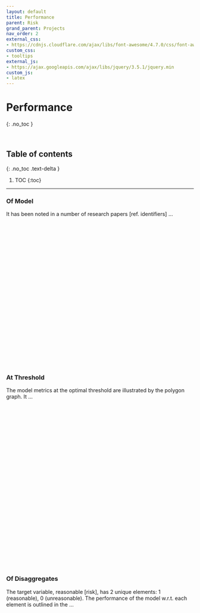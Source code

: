 ```yaml
---
layout: default
title: Performance
parent: Risk
grand_parent: Projects
nav_order: 2
external_css:
- https://cdnjs.cloudflare.com/ajax/libs/font-awesome/4.7.0/css/font-awesome.min
custom_css:
- tooltips
external_js:
- https://ajax.googleapis.com/ajax/libs/jquery/3.5.1/jquery.min
custom_js:
- latex
---
```


# Performance
{: .no_toc }

<br>

## Table of contents
{: .no_toc .text-delta }

1. TOC
{:toc}

---

### Of Model

It has been noted in a number of research papers [ref. identifiers] ...

<script id="roc"
  url="https://raw.githubusercontent.com/exhypotheses/risk/develop/warehouse/evaluations/model/metrics.json"
  src="{{ site.baseurl }}/assets/js/risk/roc.js" type="text/javascript"></script>
<div id="container" style="height: 350px; width: 300px; margin: 0 auto"></div>

<br>
<br>

### At Threshold

The model metrics at the optimal threshold are illustrated by the polygon graph.  It ...

<script id="scores"
  url="https://raw.githubusercontent.com/exhypotheses/risk/develop/warehouse/evaluations/model/scores.json"
  src="{{ site.baseurl }}/assets/js/risk/scores.js" type="text/javascript"></script>
<div id="container0001" style="height: 400px; width: 330px; margin: 0 auto"></div>

<br>
<br>

### Of Disaggregates

The target variable, reasonable [risk], has 2 unique elements: 1 (reasonable), 0 (unreasonable).  The
performance of the model w.r.t. each element is outlined in the ...

<br>
<br>
<br>
<br>


<script src="https://code.highcharts.com/highcharts.js"></script>
<script src="https://code.highcharts.com/highcharts-more.js"></script>
<script src="https://code.highcharts.com/modules/exporting.js"></script>
<script src="https://code.highcharts.com/modules/export-data.js"></script>
<script src="https://code.highcharts.com/modules/accessibility.js"></script>
<script src="https://code.highcharts.com/modules/annotations.js"></script>
